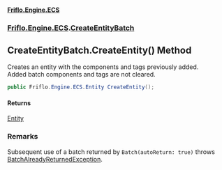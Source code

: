 #### [Friflo.Engine.ECS](index.md#'index')
### [Friflo.Engine.ECS](Friflo.Engine.ECS.md#'Friflo.Engine.ECS').[CreateEntityBatch](CreateEntityBatch.md#'Friflo.Engine.ECS.CreateEntityBatch')

## CreateEntityBatch.CreateEntity() Method

Creates an entity with the components and tags previously added.<br/>
Added batch components and tags are not cleared.

```csharp
public Friflo.Engine.ECS.Entity CreateEntity();
```

#### Returns
[Entity](Entity.md#'Friflo.Engine.ECS.Entity')

### Remarks
Subsequent use of a batch returned by `Batch(autoReturn: true)` throws [BatchAlreadyReturnedException](BatchAlreadyReturnedException.md#'Friflo.Engine.ECS.BatchAlreadyReturnedException').